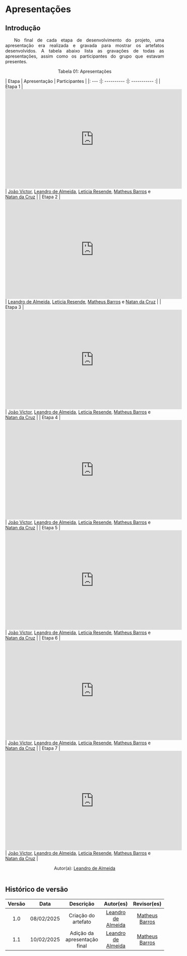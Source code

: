 # Apresentações

## Introdução 

<p align="justify">&emsp;&emsp;No final de cada etapa de desenvolvimento do projeto, uma apresentação era realizada e gravada para mostrar os artefatos desenvolvidos. A tabela abaixo lista as gravações de todas as apresentações, assim como os participantes do grupo que estavam presentes.</p>

<center>
Tabela 01: Apresentações
</center>

| Etapa | Apresentação | Participantes |
|: --- :|: ---------- :|: ----------- :|
| Etapa 1 | <iframe width="560" height="315" src="https://www.youtube.com/embed/xQJBbEvdkSg?si=ebsCxnX9SWl1QILY" title="YouTube video player" frameborder="0" allow="accelerometer; autoplay; clipboard-write; encrypted-media; gyroscope; picture-in-picture; web-share" referrerpolicy="strict-origin-when-cross-origin" allowfullscreen></iframe> | <a href="https://github.com/jmarquees" target="_blank">João Victor</a>, <a href="https://github.com/leomitx10" target="_blank">Leandro de Almeida</a>, <a href="https://github.com/LeticiaResende23" target="_blank">Leticia Resende</a>, <a href="https://github.com/Ninja-Haiyai" target="_blank">Matheus Barros</a> e <a href="https://github.com/natanalmeida03" target="_blank">Natan da Cruz</a> |
| Etapa 2 | <iframe width="560" height="315" src="https://www.youtube.com/embed/XRYAcI0sHk0?si=3hSUnYkRRAO0EJSS" title="YouTube video player" frameborder="0" allow="accelerometer; autoplay; clipboard-write; encrypted-media; gyroscope; picture-in-picture; web-share" referrerpolicy="strict-origin-when-cross-origin" allowfullscreen></iframe> | <a href="https://github.com/leomitx10" target="_blank">Leandro de Almeida</a>, <a href="https://github.com/LeticiaResende23" target="_blank">Leticia Resende</a>, <a href="https://github.com/Ninja-Haiyai" target="_blank">Matheus Barros</a> e <a href="https://github.com/natanalmeida03" target="_blank">Natan da Cruz</a> |
| Etapa 3 | <iframe width="560" height="315" src="https://www.youtube.com/embed/wUAYOgZsYvA?si=G9cYngEsdeFQTErk" title="YouTube video player" frameborder="0" allow="accelerometer; autoplay; clipboard-write; encrypted-media; gyroscope; picture-in-picture; web-share" referrerpolicy="strict-origin-when-cross-origin" allowfullscreen></iframe> | <a href="https://github.com/jmarquees" target="_blank">João Victor</a>, <a href="https://github.com/leomitx10" target="_blank">Leandro de Almeida</a>, <a href="https://github.com/LeticiaResende23" target="_blank">Leticia Resende</a>, <a href="https://github.com/Ninja-Haiyai" target="_blank">Matheus Barros</a> e <a href="https://github.com/natanalmeida03" target="_blank">Natan da Cruz</a> |
| Etapa 4 | <iframe width="560" height="315" src="https://www.youtube.com/embed/UMwL5C6WRXs?si=PuuFT0IUxJzzIyXP" title="YouTube video player" frameborder="0" allow="accelerometer; autoplay; clipboard-write; encrypted-media; gyroscope; picture-in-picture; web-share" referrerpolicy="strict-origin-when-cross-origin" allowfullscreen></iframe> | <a href="https://github.com/jmarquees" target="_blank">João Victor</a>, <a href="https://github.com/leomitx10" target="_blank">Leandro de Almeida</a>, <a href="https://github.com/LeticiaResende23" target="_blank">Leticia Resende</a>, <a href="https://github.com/Ninja-Haiyai" target="_blank">Matheus Barros</a> e <a href="https://github.com/natanalmeida03" target="_blank">Natan da Cruz</a> |
| Etapa 5 | <iframe width="560" height="315" src="https://www.youtube.com/embed/N1alMrJa-WU?si=XxLLYy0DtEWI3Tq5" title="YouTube video player" frameborder="0" allow="accelerometer; autoplay; clipboard-write; encrypted-media; gyroscope; picture-in-picture; web-share" referrerpolicy="strict-origin-when-cross-origin" allowfullscreen></iframe> | <a href="https://github.com/jmarquees" target="_blank">João Victor</a>, <a href="https://github.com/leomitx10" target="_blank">Leandro de Almeida</a>, <a href="https://github.com/LeticiaResende23" target="_blank">Leticia Resende</a>, <a href="https://github.com/Ninja-Haiyai" target="_blank">Matheus Barros</a> e <a href="https://github.com/natanalmeida03" target="_blank">Natan da Cruz</a> |
| Etapa 6 | <iframe width="560" height="315" src="https://www.youtube.com/embed/ZWJeJOzOVDw?si=T50CrPrKJgUqXhD6" title="YouTube video player" frameborder="0" allow="accelerometer; autoplay; clipboard-write; encrypted-media; gyroscope; picture-in-picture; web-share" referrerpolicy="strict-origin-when-cross-origin" allowfullscreen></iframe> | <a href="https://github.com/jmarquees" target="_blank">João Victor</a>, <a href="https://github.com/leomitx10" target="_blank">Leandro de Almeida</a>, <a href="https://github.com/LeticiaResende23" target="_blank">Leticia Resende</a>, <a href="https://github.com/Ninja-Haiyai" target="_blank">Matheus Barros</a> e <a href="https://github.com/natanalmeida03" target="_blank">Natan da Cruz</a> |
| Etapa 7 | <iframe width="560" height="315" src="https://www.youtube.com/embed/PNcVp2Rv35k?si=-htdVMdHz7Gy7Oj9" title="YouTube video player" frameborder="0" allow="accelerometer; autoplay; clipboard-write; encrypted-media; gyroscope; picture-in-picture; web-share" referrerpolicy="strict-origin-when-cross-origin" allowfullscreen></iframe> | <a href="https://github.com/jmarquees" target="_blank">João Victor</a>, <a href="https://github.com/leomitx10" target="_blank">Leandro de Almeida</a>, <a href="https://github.com/LeticiaResende23" target="_blank">Leticia Resende</a>, <a href="https://github.com/Ninja-Haiyai" target="_blank">Matheus Barros</a> e <a href="https://github.com/natanalmeida03" target="_blank">Natan da Cruz</a> |

<center>Autor(a): <a href="https://github.com/leomitx10" target = "_blank">Leandro de Almeida</a></center>

<br>

## Histórico de versão

<center>

| Versão |    Data    |      Descrição       |       Autor(es)       |     Revisor(es)     |
| :----: | :--------: | :------------------: | :-----: | :-----: |
|  1.0   | 08/02/2025 | Criação do artefato | [Leandro de Almeida](https://github.com/leomitx10) | [Matheus Barros](https://github.com/Ninja-Haiyai) |
|  1.1   | 10/02/2025 | Adição da apresentação final | [Leandro de Almeida](https://github.com/leomitx10) | [Matheus Barros](https://github.com/Ninja-Haiyai) |

</center>
